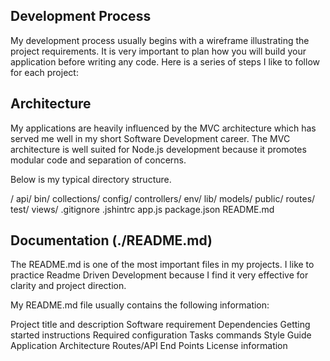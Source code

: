 Development Process
-------------------

My development process usually begins with a wireframe illustrating the project requirements. It is very important to plan how you will build your application before writing any code. Here is a series of steps I like to follow for each project:

<!-- Analyse project wireframe and understand domain requirements
Create README file with project documentation
Based on the wireframe, document all routes and API end points
Create a domain model
Go shopping - Select software stack and dependencies
Set up project repo and do necessary installations
Write database schema, and create database
Start Coding, Create Models and Collections
Write unit tests
Create Controllers and Library modules
Create Routes
Write integration tests
Create API
Review code and make adjustments where necessary
-->


Architecture 
--------------

My applications are heavily influenced by the MVC architecture which has served me well in my short Software Development career. The MVC architecture is well suited for Node.js development because it promotes modular code and separation of concerns.

Below is my typical directory structure.

/
 api/
 bin/
 collections/
 config/
 controllers/
 env/
 lib/
 models/
 public/
 routes/
 test/
 views/
 .gitignore
 .jshintrc
 app.js
 package.json
 README.md


Documentation (./README.md)
-----------------------------

The README.md is one of the most important files in my projects. I like to practice Readme Driven Development because I find it very effective for clarity and project direction.

My README.md file usually contains the following information:

Project title and description
Software requirement
Dependencies
Getting started instructions
Required configuration
Tasks commands
Style Guide
Application Architecture
Routes/API End Points
License information



